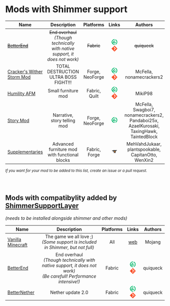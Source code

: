 # Mods with Shimmer support

| Name | Description | Platforms | Links | Authors |
| --- | :---: | :---: | :---: | :---: |
| ~~[BetterEnd](https://modrinth.com/mod/betterend)~~ | ~~End overhaul~~<br/>*(Though technically with native support, it does not work)* | ~~Fabric~~ | [![Modrinth Logo](https://raw.githubusercontent.com/TheUsefulLists/assets/main/Images/Platform_Icons/Modrinth.png)](https://modrinth.com/mod/betterend) [![Github Logo](https://raw.githubusercontent.com/TheUsefulLists/assets/main/Images/Platform_Icons/Github.png)](https://github.com/quiqueck/BetterEnd) | ~~quiqueck~~ |
| [Cracker's Wither Storm Mod](https://modrinth.com/mod/crackers-wither-storm-mod) | TOTAL DESTRUCTION ULTRA BOSS FIGHT!!! | Forge, NeoForge | [![Modrinth Logo](https://raw.githubusercontent.com/TheUsefulLists/assets/main/Images/Platform_Icons/Modrinth.png)](https://modrinth.com/mod/crackers-wither-storm-mod) [![Github Logo](https://raw.githubusercontent.com/TheUsefulLists/assets/main/Images/Platform_Icons/Github.png)](https://github.com/nonamecrackers2/crackers-wither-storm-mod) | McFella, nonamecrackers2 |
| [Humility AFM](https://modrinth.com/mod/humility-afm) | Small furniture mod | Fabric, Quilt | [![Modrinth Logo](https://raw.githubusercontent.com/TheUsefulLists/assets/main/Images/Platform_Icons/Modrinth.png)](https://modrinth.com/mod/humility-afm) [![Github Logo](https://raw.githubusercontent.com/TheUsefulLists/assets/main/Images/Platform_Icons/Github.png)](https://github.com/MikiP98/HumilityAFM) | MikiP98 |
| [Story Mod](https://modrinth.com/mod/story-mod) | Narrative, story telling mod | Forge, NeoForge | [![Modrinth Logo](https://raw.githubusercontent.com/TheUsefulLists/assets/main/Images/Platform_Icons/Modrinth.png)](https://modrinth.com/mod/story-mod) | McFella, Swagboi7, nonamecrackers2, Pandaboi25x, AzaelKurosaki, TaxingHawk, TaintedBlock |
| [Supplementaries](https://www.curseforge.com/minecraft/mc-mods/supplementaries) | Advanced furniture mod with functional blocks | Fabric, Forge | [![CurseForge Logo](https://raw.githubusercontent.com/TheUsefulLists/assets/main/Images/Platform_Icons/CurseForge.png)](https://www.curseforge.com/minecraft/mc-mods/supplementaries) | MehVahdJukaar, plantspookable, CapitanOtto, WenXin2 |

<sup>*If you want for your mod to be added to this list, create an issue or a pull request.*</sup>

<br/>

## Mods with compatibylity added by [ShimmerSupportLayer](https://modrinth.com/mod/???) 
*(needs to be installed alongside shimmer and other mods)*

| Name | Description | Platforms | Links | Authors |
| --- | :---: | :---: | :---: | :---: |
| [Vanilla Minecraft](https://www.minecraft.net) | The game we all love ;)<br/>*(Some support is included in Shimmer, but not full)* | All | [web](https://www.minecraft.net) | Mojang |
| [BetterEnd](https://modrinth.com/mod/betterend) | End overhaul<br/>*(Though technically with native support, it does not work)*<br/>*(Be carefull! Performance intensive!)* | Fabric | [![Modrinth Logo](https://raw.githubusercontent.com/TheUsefulLists/assets/main/Images/Platform_Icons/Modrinth.png)](https://modrinth.com/mod/betterend) [![Github Logo](https://raw.githubusercontent.com/TheUsefulLists/assets/main/Images/Platform_Icons/Github.png)](https://github.com/quiqueck/BetterEnd) | quiqueck |
| [BetterNether](https://modrinth.com/mod/betternether) | Nether update 2.0 | Fabric | [![Modrinth Logo](https://raw.githubusercontent.com/TheUsefulLists/assets/main/Images/Platform_Icons/Modrinth.png)](https://modrinth.com/mod/betternether) [![Github Logo](https://raw.githubusercontent.com/TheUsefulLists/assets/main/Images/Platform_Icons/Github.png)](https://github.com/quiqueck/BetterNether) | quiqueck |
